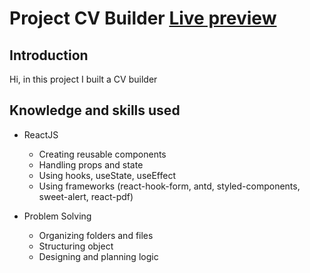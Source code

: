 # Project CV Builder [Live preview](https://lancedang64.github.io/project_cv-builder/)

## Introduction

Hi, in this project I built a CV builder

## Knowledge and skills used

- ReactJS

  - Creating reusable components
  - Handling props and state
  - Using hooks, useState, useEffect
  - Using frameworks (react-hook-form, antd, styled-components, sweet-alert, react-pdf)

- Problem Solving

  - Organizing folders and files
  - Structuring object
  - Designing and planning logic
